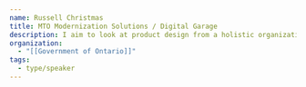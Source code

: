 ```yaml
---
name: Russell Christmas
title: MTO Modernization Solutions / Digital Garage
description: I aim to look at product design from a holistic organizational perspective, considering business and technical goals and where they align with user-centered design. In my leisure time you'll find me reading, writing, and being way too online.
organization:
  - "[[Government of Ontario]]"
tags:
  - type/speaker
---
```


